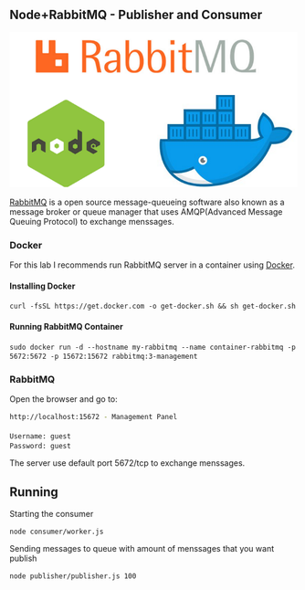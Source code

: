 ## Node+RabbitMQ - Publisher and Consumer

[![N|Solid](https://raw.githubusercontent.com/mribeirogabriel/noderabbitmq/master/misc/image.png)](https://raw.githubusercontent.com/mribeirogabriel/noderabbitmq)

[RabbitMQ](https://www.rabbitmq.com/) is a open source message-queueing software also known as a message broker or queue manager that uses AMQP(Advanced Message Queuing Protocol) to exchange menssages.

### Docker
For this lab I recommends run RabbitMQ server in a container using [Docker](https://docs.docker.com/get-started/overview/).

#### Installing Docker
```curl
curl -fsSL https://get.docker.com -o get-docker.sh && sh get-docker.sh
```
#### Running RabbitMQ Container
```docker
sudo docker run -d --hostname my-rabbitmq --name container-rabbitmq -p 5672:5672 -p 15672:15672 rabbitmq:3-management
```

### RabbitMQ
Open the browser and go to:

```bash
http://localhost:15672 - Management Panel

Username: guest
Password: guest
```
The server use default port 5672/tcp to exchange menssages.

## Running
Starting the consumer 
```node
node consumer/worker.js
```
Sending messages to queue with amount of menssages that you want publish
```node
node publisher/publisher.js 100
```
